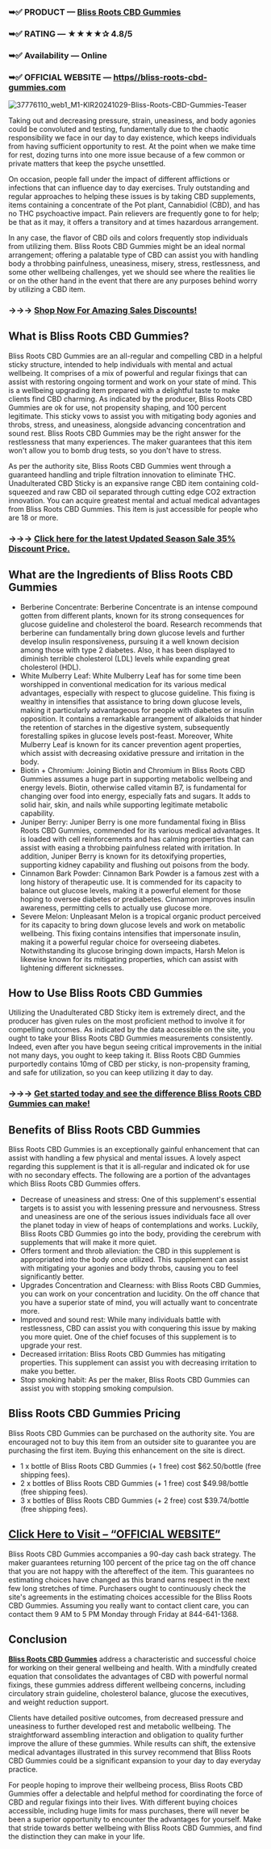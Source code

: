 ### ➥✅ PRODUCT — [Bliss Roots CBD Gummies](https://www.facebook.com/Bliss.Roots.CBD.Gummies.Buy.Now)
### ➥✅ RATING — ★★★★✰ 4.8/5
### ➥✅ Availability — Online
### ➥✅ OFFICIAL WEBSITE — [https//bliss-roots-cbd-gummies.com](https://supplementcarts.com/bliss-roots-cbd-gummies-official/)

![37776110_web1_M1-KIR20241029-Bliss-Roots-CBD-Gummies-Teaser](https://github.com/user-attachments/assets/c9874a60-5e6e-47f3-bc48-c4c4d1ee332c)


Taking out and decreasing pressure, strain, uneasiness, and body agonies could be convoluted and testing, fundamentally due to the chaotic responsibility we face in our day to day existence, which keeps individuals from having sufficient opportunity to rest. At the point when we make time for rest, dozing turns into one more issue because of a few common or private matters that keep the psyche unsettled.

On occasion, people fall under the impact of different afflictions or infections that can influence day to day exercises. Truly outstanding and regular approaches to helping these issues is by taking CBD supplements, items containing a concentrate of the Pot plant, Cannabidiol (CBD), and has no THC psychoactive impact. Pain relievers are frequently gone to for help; be that as it may, it offers a transitory and at times hazardous arrangement.

In any case, the flavor of CBD oils and colors frequently stop individuals from utilizing them. Bliss Roots CBD Gummies might be an ideal normal arrangement; offering a palatable type of CBD can assist you with handling body a throbbing painfulness, uneasiness, misery, stress, restlessness, and some other wellbeing challenges, yet we should see where the realities lie or on the other hand in the event that there are any purposes behind worry by utilizing a CBD item.

### →→→ [Shop Now For Amazing Sales Discounts!](https://supplementcarts.com/bliss-roots-cbd-gummies-official/)

## What is Bliss Roots CBD Gummies?
Bliss Roots CBD Gummies are an all-regular and compelling CBD in a helpful sticky structure, intended to help individuals with mental and actual wellbeing. It comprises of a mix of powerful and regular fixings that can assist with restoring ongoing torment and work on your state of mind. This is a wellbeing upgrading item prepared with a delightful taste to make clients find CBD charming. As indicated by the producer, Bliss Roots CBD Gummies are ok for use, not propensity shaping, and 100 percent legitimate. This sticky vows to assist you with mitigating body agonies and throbs, stress, and uneasiness, alongside advancing concentration and sound rest. Bliss Roots CBD Gummies may be the right answer for the restlessness that many experiences. The maker guarantees that this item won't allow you to bomb drug tests, so you don't have to stress.

As per the authority site, Bliss Roots CBD Gummies went through a guaranteed handling and triple filtration innovation to eliminate THC. Unadulterated CBD Sticky is an expansive range CBD item containing cold-squeezed and raw CBD oil separated through cutting edge CO2 extraction innovation. You can acquire greatest mental and actual medical advantages from Bliss Roots CBD Gummies. This item is just accessible for people who are 18 or more.

### →→→ [Click here for the latest Updated Season Sale 35% Discount Price.](https://supplementcarts.com/bliss-roots-cbd-gummies-official/)

## What are the Ingredients of Bliss Roots CBD Gummies

- Berberine Concentrate: Berberine Concentrate is an intense compound gotten from different plants, known for its strong consequences for glucose guideline and cholesterol the board. Research recommends that berberine can fundamentally bring down glucose levels and further develop insulin responsiveness, pursuing it a well known decision among those with type 2 diabetes. Also, it has been displayed to diminish terrible cholesterol (LDL) levels while expanding great cholesterol (HDL).
- White Mulberry Leaf: White Mulberry Leaf has for some time been worshipped in conventional medication for its various medical advantages, especially with respect to glucose guideline. This fixing is wealthy in intensifies that assistance to bring down glucose levels, making it particularly advantageous for people with diabetes or insulin opposition. It contains a remarkable arrangement of alkaloids that hinder the retention of starches in the digestive system, subsequently forestalling spikes in glucose levels post-feast. Moreover, White Mulberry Leaf is known for its cancer prevention agent properties, which assist with decreasing oxidative pressure and irritation in the body.
- Biotin + Chromium: Joining Biotin and Chromium in Bliss Roots CBD Gummies assumes a huge part in supporting metabolic wellbeing and energy levels. Biotin, otherwise called vitamin B7, is fundamental for changing over food into energy, especially fats and sugars. It adds to solid hair, skin, and nails while supporting legitimate metabolic capability.
- Juniper Berry: Juniper Berry is one more fundamental fixing in Bliss Roots CBD Gummies, commended for its various medical advantages. It is loaded with cell reinforcements and has calming properties that can assist with easing a throbbing painfulness related with irritation. In addition, Juniper Berry is known for its detoxifying properties, supporting kidney capability and flushing out poisons from the body.
- Cinnamon Bark Powder: Cinnamon Bark Powder is a famous zest with a long history of therapeutic use. It is commended for its capacity to balance out glucose levels, making it a powerful element for those hoping to oversee diabetes or prediabetes. Cinnamon improves insulin awareness, permitting cells to actually use glucose more.
- Severe Melon: Unpleasant Melon is a tropical organic product perceived for its capacity to bring down glucose levels and work on metabolic wellbeing. This fixing contains intensifies that impersonate insulin, making it a powerful regular choice for overseeing diabetes. Notwithstanding its glucose bringing down impacts, Harsh Melon is likewise known for its mitigating properties, which can assist with lightening different sicknesses.


## How to Use Bliss Roots CBD Gummies
Utilizing the Unadulterated CBD Sticky item is extremely direct, and the producer has given rules on the most proficient method to involve it for compelling outcomes. As indicated by the data accessible on the site, you ought to take your Bliss Roots CBD Gummies measurements consistently. Indeed, even after you have begun seeing critical improvements in the initial not many days, you ought to keep taking it. Bliss Roots CBD Gummies purportedly contains 10mg of CBD per sticky, is non-propensity framing, and safe for utilization, so you can keep utilizing it day to day.

### →→→ [Get started today and see the difference Bliss Roots CBD Gummies can make!](https://supplementcarts.com/bliss-roots-cbd-gummies-official/)

## Benefits of Bliss Roots CBD Gummies
Bliss Roots CBD Gummies is an exceptionally gainful enhancement that can assist with handling a few physical and mental issues. A lovely aspect regarding this supplement is that it is all-regular and indicated ok for use with no secondary effects. The following are a portion of the advantages which Bliss Roots CBD Gummies offers.

- Decrease of uneasiness and stress: One of this supplement's essential targets is to assist you with lessening pressure and nervousness. Stress and uneasiness are one of the serious issues individuals face all over the planet today in view of heaps of contemplations and works. Luckily, Bliss Roots CBD Gummies go into the body, providing the cerebrum with supplements that will make it more quiet.
- Offers torment and throb alleviation: the CBD in this supplement is appropriated into the body once utilized. This supplement can assist with mitigating your agonies and body throbs, causing you to feel significantly better.
- Upgrades Concentration and Clearness: with Bliss Roots CBD Gummies, you can work on your concentration and lucidity. On the off chance that you have a superior state of mind, you will actually want to concentrate more.
- Improved and sound rest: While many individuals battle with restlessness, CBD can assist you with conquering this issue by making you more quiet. One of the chief focuses of this supplement is to upgrade your rest.
- Decreased irritation: Bliss Roots CBD Gummies has mitigating properties. This supplement can assist you with decreasing irritation to make you better.
- Stop smoking habit: As per the maker, Bliss Roots CBD Gummies can assist you with stopping smoking compulsion.

## Bliss Roots CBD Gummies Pricing
Bliss Roots CBD Gummies can be purchased on the authority site. You are encouraged not to buy this item from an outsider site to guarantee you are purchasing the first item. Buying this enhancement on the site is direct.

- 1 x bottle of Bliss Roots CBD Gummies (+ 1 free) cost $62.50/bottle (free shipping fees).
- 2 x bottles of Bliss Roots CBD Gummies (+ 1 free) cost $49.98/bottle (free shipping fees).
- 3 x bottles of Bliss Roots CBD Gummies (+ 2 free) cost $39.74/bottle (free shipping fees).

## [Click Here to Visit – “OFFICIAL WEBSITE”](https://supplementcarts.com/bliss-roots-cbd-gummies-official/)

Bliss Roots CBD Gummies accompanies a 90-day cash back strategy. The maker guarantees returning 100 percent of the price tag on the off chance that you are not happy with the aftereffect of the item. This guarantees no estimating choices have changed as this brand earns respect in the next few long stretches of time. Purchasers ought to continuously check the site's agreements in the estimating choices accessible for the Bliss Roots CBD Gummies. Assuming you really want to contact client care, you can contact them 9 AM to 5 PM Monday through Friday at 844-641-1368.

## Conclusion
**[Bliss Roots CBD Gummies](https://thebuzzbyte.com/bliss-roots-cbd-gummies/)** address a characteristic and successful choice for working on their general wellbeing and health. With a mindfully created equation that consolidates the advantages of CBD with powerful normal fixings, these gummies address different wellbeing concerns, including circulatory strain guideline, cholesterol balance, glucose the executives, and weight reduction support.

Clients have detailed positive outcomes, from decreased pressure and uneasiness to further developed rest and metabolic wellbeing. The straightforward assembling interaction and obligation to quality further improve the allure of these gummies. While results can shift, the extensive medical advantages illustrated in this survey recommend that Bliss Roots CBD Gummies could be a significant expansion to your day to day everyday practice.

For people hoping to improve their wellbeing process, Bliss Roots CBD Gummies offer a delectable and helpful method for coordinating the force of CBD and regular fixings into their lives. With different buying choices accessible, including huge limits for mass purchases, there will never be been a superior opportunity to encounter the advantages for yourself. Make that stride towards better wellbeing with Bliss Roots CBD Gummies, and find the distinction they can make in your life.
